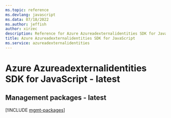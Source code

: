 ```yaml
---
ms.topic: reference
ms.devlang: javascript
ms.data: 07/18/2022
ms.author: jeffish
author: xirzec
description: Reference for Azure Azureadexternalidentities SDK for JavaScript
title: Azure Azureadexternalidentities SDK for JavaScript
ms.service: azureadexternalidentities
---
```

# Azure Azureadexternalidentities SDK for JavaScript - latest

## Management packages - latest
[!INCLUDE [mgmt-packages](azureadexternalidentities-mgmt-index.md)]
